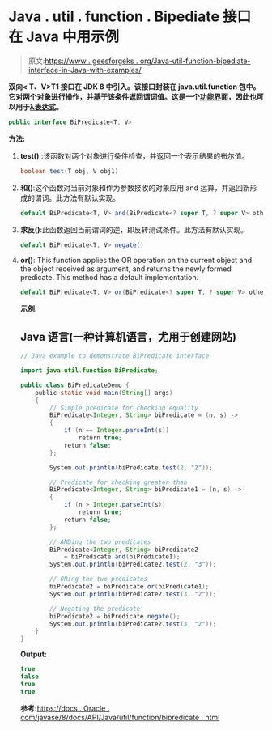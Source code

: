 # Java . util . function . Bipediate 接口在 Java 中用示例

> 原文:[https://www . geesforgeks . org/Java-util-function-bipediate-interface-in-Java-with-examples/](https://www.geeksforgeeks.org/java-util-function-bipredicate-interface-in-java-with-examples/)

**双向< T、V>T1 接口在 **JDK 8** 中引入。该接口封装在 **java.util.function** 包中。它对两个对象进行操作，并基于该条件返回谓词值。这是一个[功能界面](https://www.geeksforgeeks.org/functional-interfaces-java/)，因此也可以用于[λ表达式](https://www.geeksforgeeks.org/lambda-expressions-java-8/)。**

```java
public interface BiPredicate<T, V>
```

**方法:**

1.  **test()** :该函数对两个对象进行条件检查，并返回一个表示结果的布尔值。

    ```java
    boolean test(T obj, V obj1)
    ```

2.  **和()**:这个函数对当前对象和作为参数接收的对象应用 and 运算，并返回新形成的谓词。此方法有默认实现。

    ```java
    default BiPredicate<T, V> and(BiPredicate<? super T, ? super V> other)
    ```

3.  **求反()**:此函数返回当前谓词的逆，即反转测试条件。此方法有默认实现。

    ```java
    default BiPredicate<T, V> negate() 
    ```

4.  **or()**: This function applies the OR operation on the current object and the object received as argument, and returns the newly formed predicate. This method has a default implementation.

    ```java
    default BiPredicate<T, V> or(BiPredicate<? super T, ? super V> other)
    ```

    **示例:**

    ## Java 语言(一种计算机语言，尤用于创建网站)

    ```java
    // Java example to demonstrate BiPredicate interface

    import java.util.function.BiPredicate;

    public class BiPredicateDemo {
        public static void main(String[] args)
        {
            // Simple predicate for checking equality
            BiPredicate<Integer, String> biPredicate = (n, s) ->
            {
                if (n == Integer.parseInt(s))
                    return true;
                return false;
            };

            System.out.println(biPredicate.test(2, "2"));

            // Predicate for checking greater than
            BiPredicate<Integer, String> biPredicate1 = (n, s) ->
            {
                if (n > Integer.parseInt(s))
                    return true;
                return false;
            };

            // ANDing the two predicates
            BiPredicate<Integer, String> biPredicate2
                = biPredicate.and(biPredicate1);
            System.out.println(biPredicate2.test(2, "3"));

            // ORing the two predicates
            biPredicate2 = biPredicate.or(biPredicate1);
            System.out.println(biPredicate2.test(3, "2"));

            // Negating the predicate
            biPredicate2 = biPredicate.negate();
            System.out.println(biPredicate2.test(3, "2"));
        }
    }
    ```

    **Output:** 

    ```java
    true
    false
    true
    true
    ```

    **参考:**[https://docs . Oracle . com/javase/8/docs/API/Java/util/function/bipredicate . html](https://docs.oracle.com/javase/8/docs/api/java/util/function/BiPredicate.html)
